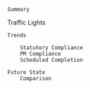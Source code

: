 	Summary

Traffic Lights
	
	
	Trends

		Statutory Compliance
		PM Compliance
		Scheduled Completion

	Future State
		Comparison